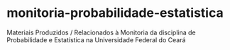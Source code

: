 # monitoria-probabilidade-estatistica
Materiais Produzidos / Relacionados à Monitoria da disciplina de Probabilidade e Estatística na Universidade Federal do Ceará
